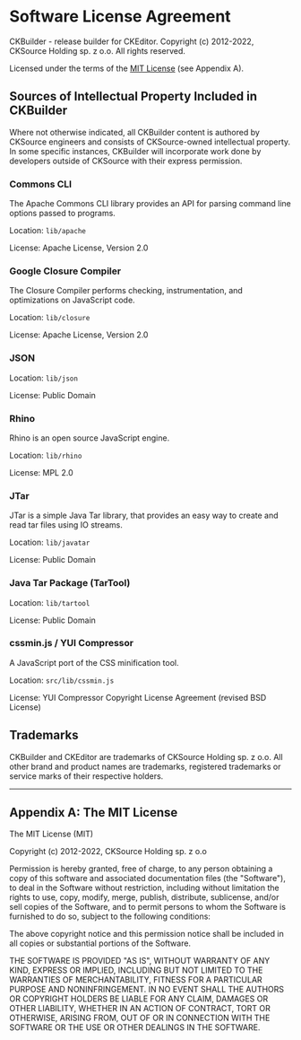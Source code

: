 Software License Agreement
==========================

CKBuilder - release builder for CKEditor.
Copyright (c) 2012-2022, CKSource Holding sp. z o.o. All rights reserved.

Licensed under the terms of the [MIT License](http://en.wikipedia.org/wiki/MIT_License) (see Appendix A).

Sources of Intellectual Property Included in CKBuilder
-----------------------------------------------------

Where not otherwise indicated, all CKBuilder content is authored by
CKSource engineers and consists of CKSource-owned intellectual
property. In some specific instances, CKBuilder will incorporate work
done by developers outside of CKSource with their express permission.

### Commons CLI ###

The Apache Commons CLI library provides an API for parsing command line options passed to programs.

Location: `lib/apache`

License: Apache License, Version 2.0

### Google Closure Compiler ###

The Closure Compiler performs checking, instrumentation, and optimizations on JavaScript code.

Location: `lib/closure`

License: Apache License, Version 2.0

### JSON ###

Location: `lib/json`

License: Public Domain

### Rhino ###

Rhino is an open source JavaScript engine.

Location: `lib/rhino`

License: MPL 2.0

### JTar ###

JTar is a simple Java Tar library, that provides an easy way to create and read tar files using IO streams.<br>

Location: `lib/javatar`<br>

License: Public Domain

### Java Tar Package (TarTool) ###

Location: `lib/tartool`<br>

License: Public Domain

### cssmin.js / YUI Compressor ###

A JavaScript port of the CSS minification tool.<br>

Location: `src/lib/cssmin.js`<br>

License: YUI Compressor Copyright License Agreement (revised BSD License)

Trademarks
----------

CKBuilder and CKEditor are trademarks of CKSource Holding sp. z o.o. All other
brand and product names are trademarks, registered trademarks or service
marks of their respective holders.

---

Appendix A: The MIT License
---------------------------

The MIT License (MIT)

Copyright (c) 2012-2022, CKSource Holding sp. z o.o

Permission is hereby granted, free of charge, to any person obtaining a copy
of this software and associated documentation files (the "Software"), to deal
in the Software without restriction, including without limitation the rights
to use, copy, modify, merge, publish, distribute, sublicense, and/or sell
copies of the Software, and to permit persons to whom the Software is
furnished to do so, subject to the following conditions:

The above copyright notice and this permission notice shall be included in
all copies or substantial portions of the Software.

THE SOFTWARE IS PROVIDED "AS IS", WITHOUT WARRANTY OF ANY KIND, EXPRESS OR
IMPLIED, INCLUDING BUT NOT LIMITED TO THE WARRANTIES OF MERCHANTABILITY,
FITNESS FOR A PARTICULAR PURPOSE AND NONINFRINGEMENT. IN NO EVENT SHALL THE
AUTHORS OR COPYRIGHT HOLDERS BE LIABLE FOR ANY CLAIM, DAMAGES OR OTHER
LIABILITY, WHETHER IN AN ACTION OF CONTRACT, TORT OR OTHERWISE, ARISING FROM,
OUT OF OR IN CONNECTION WITH THE SOFTWARE OR THE USE OR OTHER DEALINGS IN
THE SOFTWARE.
